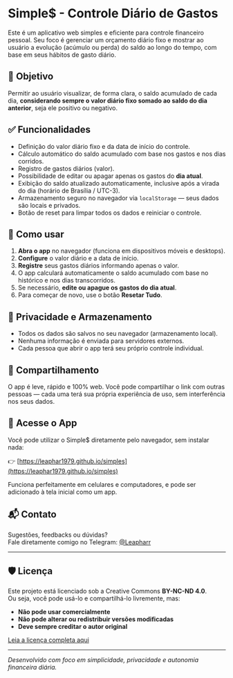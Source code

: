 # Simple$ - Controle Diário de Gastos

Este é um aplicativo web simples e eficiente para controle financeiro pessoal. Seu foco é gerenciar um orçamento diário fixo e mostrar ao usuário a evolução (acúmulo ou perda) do saldo ao longo do tempo, com base em seus hábitos de gasto diário.

## 🧠 Objetivo

Permitir ao usuário visualizar, de forma clara, o saldo acumulado de cada dia, **considerando sempre o valor diário fixo somado ao saldo do dia anterior**, seja ele positivo ou negativo.

## ✅ Funcionalidades

- Definição do valor diário fixo e da data de início do controle.
- Cálculo automático do saldo acumulado com base nos gastos e nos dias corridos.
- Registro de gastos diários (valor).
- Possibilidade de editar ou apagar apenas os gastos do **dia atual**.
- Exibição do saldo atualizado automaticamente, inclusive após a virada do dia (horário de Brasília / UTC-3).
- Armazenamento seguro no navegador via `localStorage` — seus dados são locais e privados.
- Botão de reset para limpar todos os dados e reiniciar o controle.

## 🚀 Como usar

1. **Abra o app** no navegador (funciona em dispositivos móveis e desktops).
2. **Configure** o valor diário e a data de início.
3. **Registre** seus gastos diários informando apenas o valor.
4. O app calculará automaticamente o saldo acumulado com base no histórico e nos dias transcorridos.
5. Se necessário, **edite ou apague os gastos do dia atual**.
6. Para começar de novo, use o botão **Resetar Tudo**.

## 🔐 Privacidade e Armazenamento

- Todos os dados são salvos no seu navegador (armazenamento local).
- Nenhuma informação é enviada para servidores externos.
- Cada pessoa que abrir o app terá seu próprio controle individual.

## 📲 Compartilhamento

O app é leve, rápido e 100% web. Você pode compartilhar o link com outras pessoas — cada uma terá sua própria experiência de uso, sem interferência nos seus dados.

## 🔗 Acesse o App

Você pode utilizar o Simple$ diretamente pelo navegador, sem instalar nada:

👉 [https://leaphar1979.github.io/simples](https://leaphar1979.github.io/simples)

Funciona perfeitamente em celulares e computadores, e pode ser adicionado à tela inicial como um app.

## 📬 Contato

Sugestões, feedbacks ou dúvidas?  
Fale diretamente comigo no Telegram: [@Leapharr](https://t.me/Leapharr)

---

## 🛡️ Licença

Este projeto está licenciado sob a Creative Commons **BY-NC-ND 4.0**.  
Ou seja, você pode usá-lo e compartilhá-lo livremente, mas:

- **Não pode usar comercialmente**
- **Não pode alterar ou redistribuir versões modificadas**
- **Deve sempre creditar o autor original**

[Leia a licença completa aqui](https://creativecommons.org/licenses/by-nc-nd/4.0/)

---

*Desenvolvido com foco em simplicidade, privacidade e autonomia financeira diária.*
